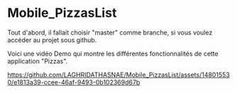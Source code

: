 # Mobile_PizzasList

Tout d'abord, il fallait choisir "master" comme branche, si vous voulez accéder au projet sous github.

Voici une vidéo Demo qui montre les différentes fonctionnalités de cette application "Pizzas".

https://github.com/LAGHRIDATHASNAE/Mobile_PizzasList/assets/148015530/e1813a39-ccee-46af-9493-0b102369d67b

